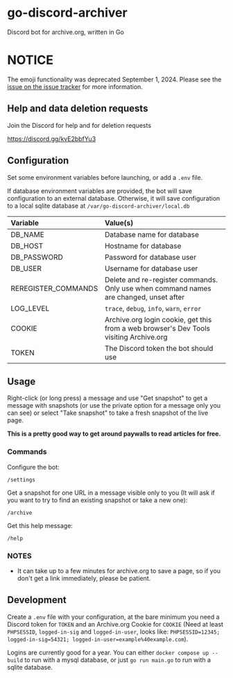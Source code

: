 # go-discord-archiver

Discord bot for archive.org, written in Go

# NOTICE

The emoji functionality was deprecated September 1, 2024. Please see the
[issue on the issue tracker](https://github.com/tyzbit/go-discord-archiver/issues/38)
for more information.

## Help and data deletion requests

Join the Discord for help and for deletion requests

https://discord.gg/kvE2bbfYu3

## Configuration

Set some environment variables before launching, or add a `.env` file.

If database environment variables are provided, the bot will save configuration to an external database.
Otherwise, it will save configuration to a local sqlite database at `/var/go-discord-archiver/local.db`

| Variable            | Value(s)                                                                               |
| :------------------ | :------------------------------------------------------------------------------------- |
| DB_NAME             | Database name for database                                                             |
| DB_HOST             | Hostname for database                                                                  |
| DB_PASSWORD         | Password for database user                                                             |
| DB_USER             | Username for database user                                                             |
| REREGISTER_COMMANDS | Delete and re-register commands. Only use when command names are changed, unset after  |
| LOG_LEVEL           | `trace`, `debug`, `info`, `warn`, `error`                                              |
| COOKIE              | Archive.org login cookie, get this from a web browser's Dev Tools visiting Archive.org |
| TOKEN               | The Discord token the bot should use                                                   |

## Usage

Right-click (or long press) a message and use "Get snapshot" to get a message with snapshots (or use the private option for a message only you can see) or select "Take snapshot" to take a fresh snapshot of the live page.

**This is a pretty good way to get around paywalls to read articles for free.**

### Commands

Configure the bot:

`/settings`

Get a snapshot for one URL in a message visible only to you (It will ask if you want to try to find an existing snapshot or take a new one):

`/archive`

Get this help message:

`/help`

### NOTES

- It can take up to a few minutes for archive.org to save a page, so if you don't get a link immediately, please be patient.

## Development

Create a `.env` file with your configuration, at the bare minimum you need
a Discord token for `TOKEN` and an Archive.org Cookie for `COOKIE` (Need at least `PHPSESSID`, `logged-in-sig` and `logged-in-user`, looks like: `PHPSESSID=12345; logged-in-sig=54321; logged-in-user=example%40example.com`).

Logins are currently good for a year.
You can either `docker compose up --build` to run with a mysql database, or just `go run main.go` to run with a sqlite database.
